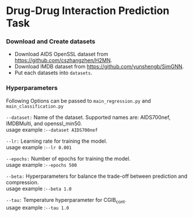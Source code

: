 # Drug-Drug Interaction Prediction Task

### Download and Create datasets
- Download AIDS OpenSSL dataset from https://github.com/cszhangzhen/H2MN.
- Download IMDB dataset from https://github.com/yunshengb/SimGNN.
- Put each datasets into ``datasets``.

### Hyperparameters
Following Options can be passed to `main_regression.py` and `main_classification.py`

`--dataset:`
Name of the dataset. Supported names are: AIDS700nef, IMDBMulti, and openssl_min50.  
usage example :`--dataset AIDS700nef`

`--lr:`
Learning rate for training the model.  
usage example :`--lr 0.001`

`--epochs:`
Number of epochs for training the model.  
usage example :`--epochs 500`

`--beta:`
Hyperparameters for balance the trade-off between prediction and compression.  
usage example :`--beta 1.0`

`--tau:`
Temperature hyperparameter for $\text{CGIB}_{\text{cont}}$.  
usage example :`--tau 1.0`